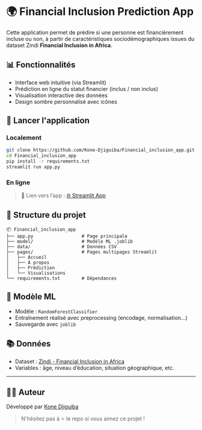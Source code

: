 
# 🌍 Financial Inclusion Prediction App

Cette application permet de prédire si une personne est financièrement incluse ou non, à partir de caractéristiques sociodémographiques issues du dataset Zindi **Financial Inclusion in Africa**.

## 📊 Fonctionnalités

- Interface web intuitive (via Streamlit)
- Prédiction en ligne du statut financier (inclus / non inclus)
- Visualisation interactive des données
- Design sombre personnalisé avec icônes

## 🚀 Lancer l'application

### Localement

```bash
git clone https://github.com/Kone-Djiguiba/Financial_inclusion_app.git
cd Financial_inclusion_app
pip install -r requirements.txt
streamlit run app.py
```

### En ligne

> 🔗 Lien vers l’app : [🌐 Streamlit App](https://<ton-lien-app>.streamlit.app)

## 📁 Structure du projet

```
📦 Financial_inclusion_app
├── app.py                  # Page principale
├── model/                  # Modèle ML .joblib
├── data/                   # Données CSV
├── pages/                  # Pages multipages Streamlit
│   ├── Accueil
│   ├── À propos
│   ├── Prédiction
│   └── Visualisations
└── requirements.txt        # Dépendances
```

## 🤖 Modèle ML

- Modèle : `RandomForestClassifier`
- Entraînement réalisé avec preprocessing (encodage, normalisation…)
- Sauvegarde avec `joblib`

## 📚 Données

- Dataset : [Zindi - Financial Inclusion in Africa](https://zindi.africa/competitions/financial-inclusion-in-africa/data)
- Variables : âge, niveau d’éducation, situation géographique, etc.

---

## 🙋‍♂️ Auteur

Développé par [Kone Djiguiba](https://github.com/Kone-Djiguiba)

> N'hésitez pas à ⭐️ le repo si vous aimez ce projet !
